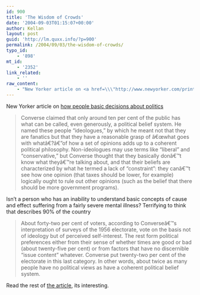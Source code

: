 ```yaml
---
id: 900
title: 'The Wisdom of Crowds'
date: '2004-09-03T01:15:07+00:00'
author: Kellan
layout: post
guid: 'http://lm.quxx.info/?p=900'
permalink: /2004/09/03/the-wisdom-of-crowds/
typo_id:
    - '898'
mt_id:
    - '2352'
link_related:
    - ''
raw_content:
    - "New Yorker article on <a href=\\\"http://www.newyorker.com/printable/?critics/040830crat_atlarge\\\">how people basic decisions about politics</a>\n<blockquote>\nConverse claimed that only around ten per cent of the public has what can be called, even generously, a political belief system. He named these people \\\"ideologues,\\\" by which he meant not that they are fanatics but that they have a reasonable grasp of â€œwhat goes with whatâ€?â€”of how a set of opinions adds up to a coherent political philosophy. Non-ideologues may use terms like \\\"liberal\\\" and \\\"conservative,\\\" but Converse thought that they basically donâ€™t know what theyâ€™re talking about, and that their beliefs are characterized by what he termed a lack of \\\"constraint\\\": they canâ€™t see how one opinion (that taxes should be lower, for example) logically ought to rule out other opinions (such as the belief that there should be more government programs).\n</blockquote>\n\nIsn\\'t a person who has an inability to understand basic concepts of cause and effect suffering from a fairly severe mental illness?  Terrifying to think that describes 90% of the country\n<blockquote>\nAbout forty-two per cent of voters, according to Converseâ€™s interpretation of surveys of the 1956 electorate, vote on the basis not of ideology but of perceived self-interest. The rest form political preferences either from their sense of whether times are good or bad (about twenty-five per cent) or from factors that have no discernible \\\"issue content\\\" whatever. Converse put twenty-two per cent of the electorate in this last category. In other words, about twice as many people have no political views as have a coherent political belief system.\n</blockquote>\nRead the rest of <a href=\\\"http://www.newyorker.com/printable/?critics/040830crat_atlarge\\\">the article</a>, its interesting."
---
```


New Yorker article on [how people basic decisions about politics](http://www.newyorker.com/printable/?critics/040830crat_atlarge)

> Converse claimed that only around ten per cent of the public has what can be called, even generously, a political belief system. He named these people “ideologues,” by which he meant not that they are fanatics but that they have a reasonable grasp of â€œwhat goes with whatâ€?â€”of how a set of opinions adds up to a coherent political philosophy. Non-ideologues may use terms like “liberal” and “conservative,” but Converse thought that they basically donâ€™t know what theyâ€™re talking about, and that their beliefs are characterized by what he termed a lack of “constraint”: they canâ€™t see how one opinion (that taxes should be lower, for example) logically ought to rule out other opinions (such as the belief that there should be more government programs).

Isn’t a person who has an inability to understand basic concepts of cause and effect suffering from a fairly severe mental illness? Terrifying to think that describes 90% of the country

> About forty-two per cent of voters, according to Converseâ€™s interpretation of surveys of the 1956 electorate, vote on the basis not of ideology but of perceived self-interest. The rest form political preferences either from their sense of whether times are good or bad (about twenty-five per cent) or from factors that have no discernible “issue content” whatever. Converse put twenty-two per cent of the electorate in this last category. In other words, about twice as many people have no political views as have a coherent political belief system.

Read the rest of [the article](http://www.newyorker.com/printable/?critics/040830crat_atlarge), its interesting. 
